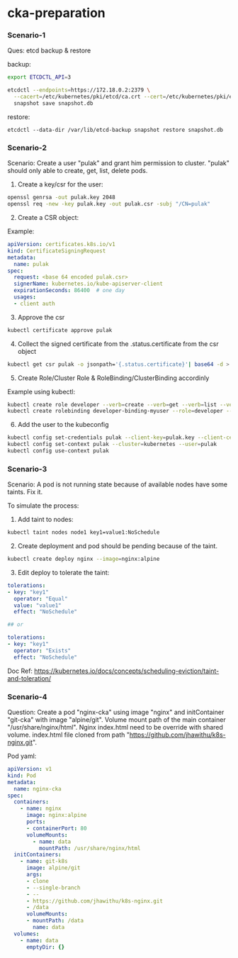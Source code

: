 # cka-preparation

### Scenario-1

Ques: etcd backup & restore

backup:

```bash
export ETCDCTL_API=3

etcdctl --endpoints=https://172.18.0.2:2379 \
  --cacert=/etc/kubernetes/pki/etcd/ca.crt --cert=/etc/kubernetes/pki/etcd/server.crt --key=/etc/kubernetes/pki/etcd/server.key \
  snapshot save snapshot.db
```

restore:

```
etcdctl --data-dir /var/lib/etcd-backup snapshot restore snapshot.db
```

### Scenario-2

Scenario: Create a user "pulak" and grant him permission to cluster. "pulak" should only able to create, get, list, delete pods.

1. Create a key/csr for the user:

```bash
openssl genrsa -out pulak.key 2048
openssl req -new -key pulak.key -out pulak.csr -subj "/CN=pulak"
```

2. Create a CSR object:

Example:
```yaml
apiVersion: certificates.k8s.io/v1
kind: CertificateSigningRequest
metadata:
  name: pulak
spec:
  request: <base 64 encoded pulak.csr>
  signerName: kubernetes.io/kube-apiserver-client
  expirationSeconds: 86400  # one day
  usages:
  - client auth
```

3. Approve the csr

```bash
kubectl certificate approve pulak
```

4. Collect the signed certificate from the .status.certificate from the csr object

```bash
kubectl get csr pulak -o jsonpath='{.status.certificate}'| base64 -d > pulak.crt
```

5. Create Role/Cluster Role & RoleBinding/ClusterBinding accordinly

Example using kubectl:
```bash
kubectl create role developer --verb=create --verb=get --verb=list --verb=update --verb=delete --resource=pods
kubectl create rolebinding developer-binding-myuser --role=developer --user=pulak
```

6. Add the user to the kubeconfig

```bash
kubectl config set-credentials pulak --client-key=pulak.key --client-certificate=pulak.crt --embed-certs=true
kubectl config set-context pulak --cluster=kubernetes --user=pulak
kubectl config use-context pulak
```

### Scenario-3

Scenario: A pod is not running state because of available nodes have some taints. Fix it.

To simulate the process:

1. Add taint to nodes:

```bash
kubectl taint nodes node1 key1=value1:NoSchedule
```

2. Create deployment and pod should be pending because of the taint.
```bash
kubectl create deploy nginx --image=nginx:alpine
```

3. Edit deploy to tolerate the taint:

```yaml
tolerations:
- key: "key1"
  operator: "Equal"
  value: "value1"
  effect: "NoSchedule"

## or

tolerations:
- key: "key1"
  operator: "Exists"
  effect: "NoSchedule"
```

Doc Ref: https://kubernetes.io/docs/concepts/scheduling-eviction/taint-and-toleration/

### Scenario-4

Question: Create a pod "nginx-cka" using image "nginx" and initContainer "git-cka" with image "alpine/git".
Volume mount path of the main container "/usr/share/nginx/html".
Nginx index.html need to be override with shared volume. index.html file cloned from path
"https://github.com/jhawithu/k8s-nginx.git".

Pod yaml:
```yaml
apiVersion: v1
kind: Pod
metadata:
  name: nginx-cka
spec:
  containers:
    - name: nginx
      image: nginx:alpine
      ports:
      - containerPort: 80
      volumeMounts:
        - name: data
          mountPath: /usr/share/nginx/html
  initContainers:
    - name: git-k8s
      image: alpine/git
      args:
      - clone
      - --single-branch
      - --
      - https://github.com/jhawithu/k8s-nginx.git
      - /data
      volumeMounts:
      - mountPath: /data
        name: data
  volumes:
    - name: data
      emptyDir: {}
```
